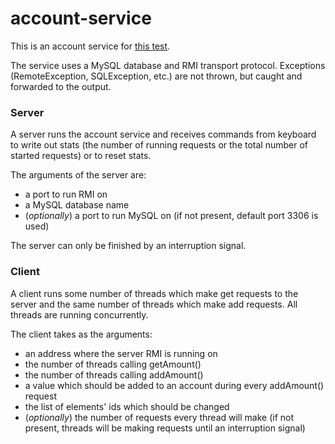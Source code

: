 # account-service

This is an account service for [this test](https://docs.google.com/document/d/1079ot0t5EyihwMhlil0jkMMc2tl9kjoVXC78qKIwDbc/edit).

The service uses a MySQL database and RMI transport protocol.
Exceptions (RemoteException, SQLException, etc.) are not thrown, but caught and forwarded to the output.

### Server
A server runs the account service and receives commands from keyboard to write out stats
(the number of running requests or the total number of started requests) or to reset stats.

The arguments of the server are:
- a port to run RMI on
- a MySQL database name
- (*optionally*) a port to run MySQL on (if not present, default port 3306 is used)

The server can only be finished by an interruption signal.

### Client
A client runs some number of threads which make get requests to the server and the same number of threads which make
add requests. All threads are running concurrently.

The client takes as the arguments:
- an address where the server RMI is running on
- the number of threads calling getAmount()
- the number of threads calling addAmount()
- a value which should be added to an account during every addAmount() request
- the list of elements' ids which should be changed
- (*optionally*) the number of requests every thread will make (if not present, threads will be making requests
until an interruption signal)